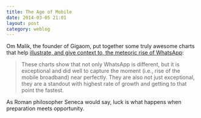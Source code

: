 ```yaml
---
title: The Age of Mobile
date: 2014-03-05 21:01
layout: post
category: weblog
---
```

Om Malik, the founder of Gigaom, put together some truly awesome charts that help [illustrate, and give context to, the meteoric rise of WhatsApp](http://om.co/2014/03/03/whatsapp-vs-facebook/):

> These charts show that not only WhatsApp is different, but it is exceptional and did well to capture the moment (i.e., rise of the mobile broadband) near perfectly. They are also not just exceptional, they are a standout with highest rate of growth and getting to that point the fastest.

As Roman philosopher Seneca would say, luck is what happens when preparation meets opportunity. 